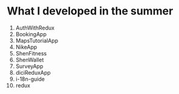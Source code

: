 # What I developed in the summer

1) AuthWithRedux
2) BookingApp
3) MapsTutorialApp
4) NikeApp
5) ShenFitness
6) ShenWallet
7) SurveyApp
8) diciReduxApp
9) i-18n-guide
10) redux



